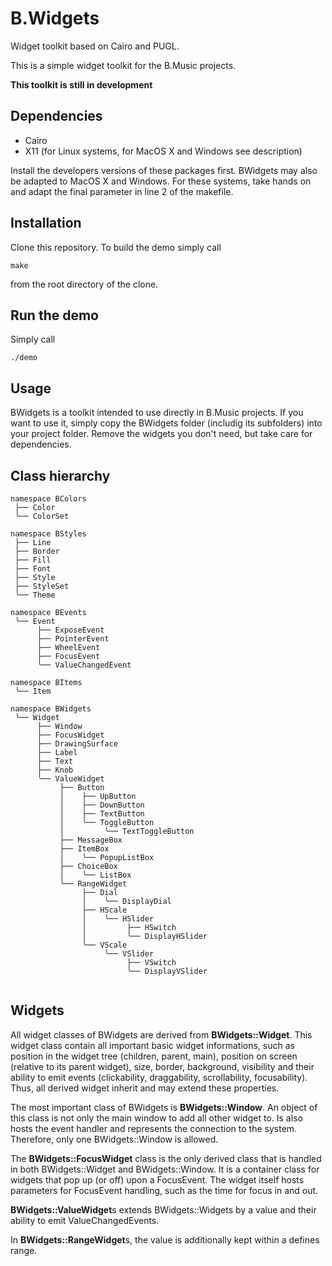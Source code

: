 # B.Widgets
Widget toolkit based on Cairo and PUGL.

This is a simple widget toolkit for the B.Music projects. 

**This toolkit is still in development**

Dependencies
------------
* Cairo
* X11 (for Linux systems, for MacOS X and Windows see description)

Install the developers versions of these packages first. BWidgets may also be adapted to MacOS X and Windows. For these systems, take hands on and adapt the final parameter in line 2 of the makefile. 

Installation
------------
Clone this repository. To build the demo simply call

```
make
```
from the root directory of the clone.

Run the demo
------------
Simply call

```
./demo
```

Usage
-----
BWidgets is a toolkit intended to use directly in B.Music projects. If you want to use it, simply copy the BWidgets folder (includig its subfolders) into your project folder. Remove the widgets you don't need, but take care for dependencies.

Class hierarchy
---------------
```
namespace BColors
 ├── Color
 ╰── ColorSet
 
namespace BStyles
 ├── Line
 ├── Border
 ├── Fill
 ├── Font
 ├── Style
 ├── StyleSet
 ╰── Theme
  
namespace BEvents
 ╰── Event
      ├── ExposeEvent
      ├── PointerEvent
      ├── WheelEvent
      ├── FocusEvent
      ╰── ValueChangedEvent
       
namespace BItems
 ╰── Item
 
namespace BWidgets
 ╰── Widget
      ├── Window
      ├── FocusWidget
      ├── DrawingSurface
      ├── Label
      ├── Text
      ├── Knob
      ╰── ValueWidget
           ├── Button
           │    ├── UpButton
           │    ├── DownButton
           │    ├── TextButton
           │    ╰── ToggleButton
           │         ╰── TextToggleButton
           ├── MessageBox
           ├── ItemBox
           │    ╰── PopupListBox
           ├── ChoiceBox
           │    ╰── ListBox
           ╰── RangeWidget
                ├── Dial
                │    ╰── DisplayDial
                ├── HScale
                │    ╰── HSlider
                │         ├── HSwitch
                │         ╰── DisplayHSlider
                ╰── VScale
                     ╰── VSlider
                          ├── VSwitch
                          ╰── DisplayVSlider
 
```

Widgets
-------

All widget classes of BWidgets are derived from **BWidgets::Widget**. This widget class contain all important basic widget informations, such as position in the widget tree (children, parent, main), position on screen (relative to its parent widget), size, border, background, visibility and their ability to emit events (clickability, draggability, scrollability, focusability). Thus, all derived widget inherit and may extend these properties.

The most important class of BWidgets is **BWidgets::Window**. An object of this class is not only the main window to add all other widget to. Is also hosts the event handler and represents the connection to the system. Therefore, only one BWidgets::Window is allowed.

The **BWidgets::FocusWidget** class is the only derived class that is handled in both BWidgets::Widget and BWidgets::Window. It is a container class for widgets that pop up (or off) upon a FocusEvent. The widget itself hosts parameters for FocusEvent handling, such as the time for focus in and out.

**BWidgets::ValueWidget**s extends BWidgets::Widgets by a value and their ability to emit ValueChangedEvents.

In **BWidgets::RangeWidget**s, the value is additionally kept within a defines range. 